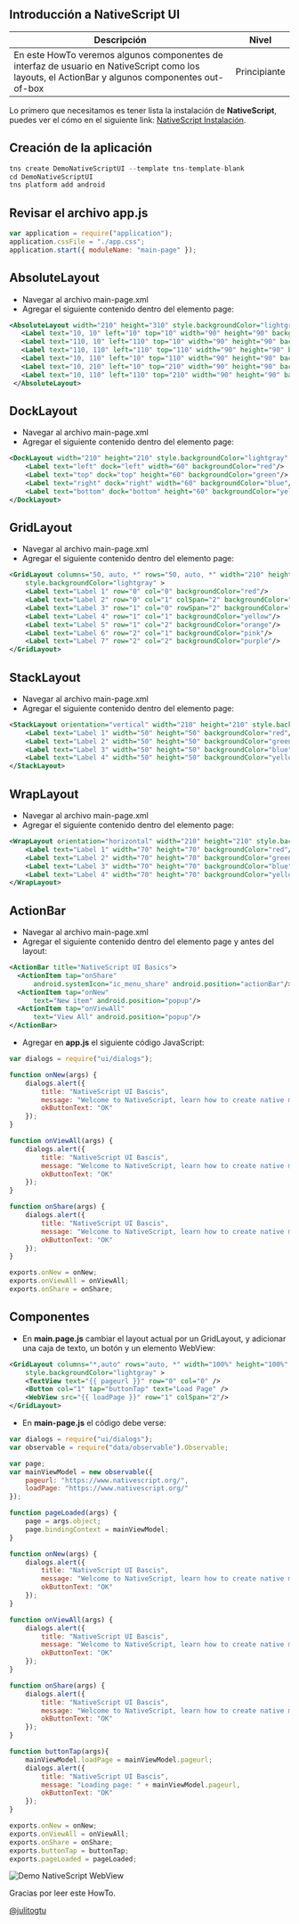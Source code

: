 ## Introducción a NativeScript UI

Descripción | Nivel
------------ | ------------
En este HowTo veremos algunos componentes de interfaz de usuario en NativeScript como los layouts, el ActionBar y algunos componentes out-of-box | Principiante

Lo primero que necesitamos es tener lista la instalación de **NativeScript**, puedes ver el cómo en el siguiente link: [NativeScript Instalación](http://docs.nativescript.org/start/quick-setup).

## Creación de la aplicación

```javascript
tns create DemoNativeScriptUI --template tns-template-blank
cd DemoNativeScriptUI
tns platform add android
```

##  Revisar el archivo app.js

```javascript
var application = require("application");
application.cssFile = "./app.css";
application.start({ moduleName: "main-page" });
```

## AbsoluteLayout

* Navegar al archivo main-page.xml
* Agregar el siguiente contenido dentro del elemento page:

```xml
<AbsoluteLayout width="210" height="310" style.backgroundColor="lightgray">
   <Label text="10, 10" left="10" top="10" width="90" height="90" backgroundColor="red"/>
   <Label text="110, 10" left="110" top="10" width="90" height="90" backgroundColor="green"/>
   <Label text="110, 110" left="110" top="110" width="90" height="90" backgroundColor="blue"/>
   <Label text="10, 110" left="10" top="110" width="90" height="90" backgroundColor="yellow"/>
   <Label text="10, 210" left="10" top="210" width="90" height="90" backgroundColor="pink"/>
   <Label text="10, 110" left="110" top="210" width="90" height="90" backgroundColor="white"/>
 </AbsoluteLayout>
```

## DockLayout

* Navegar al archivo main-page.xml
* Agregar el siguiente contenido dentro del elemento page:

```xml
<DockLayout width="210" height="210" style.backgroundColor="lightgray" stretchLastChild="false">
    <Label text="left" dock="left" width="60" backgroundColor="red"/>
    <Label text="top" dock="top" height="60" backgroundColor="green"/>
    <Label text="right" dock="right" width="60" backgroundColor="blue"/>
    <Label text="bottom" dock="bottom" height="60" backgroundColor="yellow"/>
</DockLayout>
```

## GridLayout

* Navegar al archivo main-page.xml
* Agregar el siguiente contenido dentro del elemento page:

```xml
<GridLayout columns="50, auto, *" rows="50, auto, *" width="210" height="210" 
    style.backgroundColor="lightgray" >
    <Label text="Label 1" row="0" col="0" backgroundColor="red"/>
    <Label text="Label 2" row="0" col="1" colSpan="2" backgroundColor="green"/>
    <Label text="Label 3" row="1" col="0" rowSpan="2" backgroundColor="blue"/>
    <Label text="Label 4" row="1" col="1" backgroundColor="yellow"/>
    <Label text="Label 5" row="1" col="2" backgroundColor="orange"/>
    <Label text="Label 6" row="2" col="1" backgroundColor="pink"/>
    <Label text="Label 7" row="2" col="2" backgroundColor="purple"/>
</GridLayout>
```

## StackLayout

* Navegar al archivo main-page.xml
* Agregar el siguiente contenido dentro del elemento page:

```xml
<StackLayout orientation="vertical" width="210" height="210" style.backgroundColor="lightgray">
    <Label text="Label 1" width="50" height="50" backgroundColor="red"/>
    <Label text="Label 2" width="50" height="50" backgroundColor="green"/>
    <Label text="Label 3" width="50" height="50" backgroundColor="blue"/>
    <Label text="Label 4" width="50" height="50" backgroundColor="yellow"/>
</StackLayout>
```

## WrapLayout

* Navegar al archivo main-page.xml
* Agregar el siguiente contenido dentro del elemento page:

```xml
<WrapLayout orientation="horizontal" width="210" height="210" style.backgroundColor="lightgray">
    <Label text="Label 1" width="70" height="70" backgroundColor="red"/>
    <Label text="Label 2" width="70" height="70" backgroundColor="green"/>
    <Label text="Label 3" width="70" height="70" backgroundColor="blue"/>
    <Label text="Label 4" width="70" height="70" backgroundColor="yellow"/>
</WrapLayout>
```

## ActionBar

* Navegar al archivo main-page.xml
* Agregar el siguiente contenido dentro del elemento page y antes del layout:

```xml
<ActionBar title="NativeScript UI Basics">
  <ActionItem tap="onShare"
      android.systemIcon="ic_menu_share" android.position="actionBar"/>
  <ActionItem tap="onNew"
      text="New item" android.position="popup"/>
  <ActionItem tap="onViewAll"
      text="View All" android.position="popup"/>
</ActionBar>
```

* Agregar en **app.js** el siguiente código JavaScript:

```javascript
var dialogs = require("ui/dialogs");

function onNew(args) {
    dialogs.alert({
        title: "NativeScript UI Bascis",
        message: "Welcome to NativeScript, learn how to create native mobile applications for Android and iOS",
        okButtonText: "OK"
    });
}

function onViewAll(args) {
    dialogs.alert({
        title: "NativeScript UI Bascis",
        message: "Welcome to NativeScript, learn how to create native mobile applications for Android and iOS",
        okButtonText: "OK"
    });
}

function onShare(args) {
    dialogs.alert({
        title: "NativeScript UI Bascis",
        message: "Welcome to NativeScript, learn how to create native mobile applications for Android and iOS",
        okButtonText: "OK"
    });
}

exports.onNew = onNew;
exports.onViewAll = onViewAll;
exports.onShare = onShare;
```

## Componentes

* En **main.page.js** cambiar el layout actual por un GridLayout, y adicionar una caja de texto, un botón y un elemento WebView:

```xml
<GridLayout columns="*,auto" rows="auto, *" width="100%" height="100%" 
    style.backgroundColor="lightgray" >
    <TextView text="{{ pageurl }}" row="0" col="0" />
    <Button col="1" tap="buttonTap" text="Load Page" />
    <WebView src="{{ loadPage }}" row="1" colSpan="2"/>
</GridLayout>
```

* En **main-page.js** el código debe verse:

```javascript
var dialogs = require("ui/dialogs");
var observable = require("data/observable").Observable;

var page;
var mainViewModel = new observable({
    pageurl: "https://www.nativescript.org/",
    loadPage: "https://www.nativescript.org/"
});

function pageLoaded(args) {
    page = args.object;
    page.bindingContext = mainViewModel;
}

function onNew(args) {
    dialogs.alert({
        title: "NativeScript UI Bascis",
        message: "Welcome to NativeScript, learn how to create native mobile applications for Android and iOS",
        okButtonText: "OK"
    });
}

function onViewAll(args) {
    dialogs.alert({
        title: "NativeScript UI Bascis",
        message: "Welcome to NativeScript, learn how to create native mobile applications for Android and iOS",
        okButtonText: "OK"
    });
}

function onShare(args) {
    dialogs.alert({
        title: "NativeScript UI Bascis",
        message: "Welcome to NativeScript, learn how to create native mobile applications for Android and iOS",
        okButtonText: "OK"
    });
}

function buttonTap(args){
    mainViewModel.loadPage = mainViewModel.pageurl;
    dialogs.alert({
        title: "NativeScript UI Bascis",
        message: "Loading page: " + mainViewModel.pageurl,
        okButtonText: "OK"
    });
}

exports.onNew = onNew;
exports.onViewAll = onViewAll;
exports.onShare = onShare;
exports.buttonTap = buttonTap;
exports.pageLoaded = pageLoaded;
```

![Demo NativeScript WebView](http://res.cloudinary.com/julitogtu/image/upload/v1473368724/webview_yskxls.jpg)

Gracias por leer este HowTo.

[@julitogtu](https://twitter.com/julitogtu)
